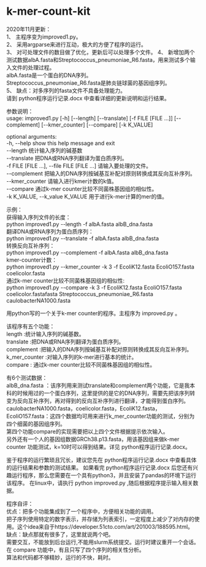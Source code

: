 # k-mer-count-kit
2020年11月更新：  
1、 主程序变为improved1.py。  
2、	采用argparse来进行互动，极大的方便了程序的运行。  
3、	对可处理文件的数目做了优化，更新后可以处理多个文件。 
4、 新增加两个测试数据albA.fasta和Streptococcus_pneumoniae_R6.fasta，用来测试多个输入文件的处理过程。   
	albA.fasta是一个蛋白的DNA序列。  
	Streptococcus_pneumoniae_R6.fasta是肺炎链球菌的基因组序列。  
5、 缺点：对多序列的fasta文件不具备处理能力。  
请到 python程序运行记录.docx 中查看详细的更新说明和运行结果。  

参数说明：  
usage: improved1.py [-h] [--length] [--translate] [-f FILE [FILE ...]]
                    [--complement] [--kmer_counter] [--compare] [-k K_VALUE]  

optional arguments:  
  -h, --help            show this help message and exit  
  --length              统计输入序列的碱基数  
  --translate           把DNA或RNA序列翻译为蛋白质序列。  
  -f FILE [FILE ...], --file FILE [FILE ...]
                        请输入要处理的文件。   
  --complement          把输入的DNA序列按碱基互补配对原则转换成其反向互补序列。  
  --kmer_counter        请输入进行kmer计数的k值。  
  --compare             通过k-mer counter比较不同菌株基因组的相似性。  
  -k K_VALUE, --k_value K_VALUE
                        用于进行k-mer计算的mer的值。  

示例：  
获得输入序列文件的长度：  
	python improved1.py --length -f albA.fasta albB_dna.fasta  
翻译DNA或RNA序列为蛋白质序列：  
	python improved1.py --translate -f albA.fasta albB_dna.fasta  
转换反向互补序列：  
	python improved1.py --complement -f albA.fasta albB_dna.fasta  
kmer-counter计数：  
	python improved1.py --kmer_counter -k 3 -f EcoliK12.fasta EcoliO157.fasta coelicolor.fasta  
通过k-mer counter比较不同菌株基因组的相似性:  
	python improved1.py --compare -k 3 -f EcoliK12.fasta EcoliO157.fasta coelicolor.fastafasta Streptococcus_pneumoniae_R6.fasta caulobacterNA1000.fasta  

	



用python写的一个关于k-mer counter的程序。主程序为 improved.py 。

该程序有五个功能：  
	length :统计输入序列的碱基数。  
	translate :把DNA或RNA序列翻译为蛋白质序列。  
	complement :把输入的DNA序列按碱基互补配对原则转换成其反向互补序列。  
	k_mer_counter :对输入序列的k-mer进行基本的统计。  
	compare : 通过k-mer counter比较不同菌株基因组的相似性。  

有6个测试数据：  
albB_dna.fasta ：该序列用来测试translate和complement两个功能，它是我本科的时候用过的一个蛋白序列，这里提供的是它的DNA序列，需要先把该序列转变为反向互补序列，再对得到的反向互补序列进行翻译，才能得到蛋白序列。  
caulobacterNA1000.fasta，coelicolor.fasta，EcoliK12.fasta，EcoliO157.fasta：这四个数据均可用来进行k_mer_counter功能的测试，分别为四个细菌的基因组序列。  
第四个功能compare的实现需要把以上四个文件根据提示依次输入。  
另外还有一个人的基因组数据GRCh38.p13.fasta，用该基因组来做k-mer counter 功能测试，k=10时可以得到结果。详见 python程序运行记录.docx。  

鉴于程序的运行繁琐且冗长，建议您先在 python程序运行记录.docx 中查看具体的运行结果和参数的测试结果。
如果看完 python程序运行记录.docx 后您还有兴趣运行程序，那么您需要在一个具有python3，并且安装了pandas的环境下运行该程序。
在linux中，请执行 python improved.py ,随后根据程序提示输入相关数据。  

程序自评：  
	优点：把多个功能集成到了一个程序中，方便相关功能的调用。  
	      把子序列使用特定的数字表示，并存储为列表索引，一定程度上减少了对内存的使用。这个idea来自于https://developer.51cto.com/art/201003/188595.html。
	缺点：缺点那就有很多了，这里就说两个吧。  
	      需要交互，不能放到后台运行,不能用slurm系统提交。运行时建议重开一个会话。  
	      在 compare 功能中，有且只写了四个序列的相关性分析。  
	      算法和代码都不够精妙，运行的不快，耗时。  




